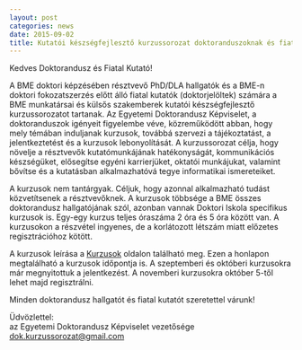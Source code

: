 ```yaml
---
layout: post
categories: news
date: 2015-09-02
title: Kutatói készségfejlesztő kurzussorozat doktoranduszoknak és fiatal kutatóknak
---
```


Kedves Doktorandusz és Fiatal Kutató!

A BME doktori képzésében résztvevő PhD/DLA hallgatók és a BME-n doktori fokozatszerzés előtt álló fiatal kutatók (doktorjelöltek) számára a BME munkatársai és külsős szakemberek kutatói készségfejlesztő kurzussorozatot tartanak. Az Egyetemi Doktorandusz Képviselet, a doktoranduszok igényeit figyelembe véve, közreműködött abban, hogy mely témában induljanak kurzusok, továbbá szervezi a tájékoztatást, a jelentkeztetést és a kurzusok lebonyolítását. A kurzussorozat célja, hogy növelje a résztvevők kutatómunkájának hatékonyságát, kommunikációs készségüket, elősegítse egyéni karrierjüket, oktatói munkájukat, valamint bővítse és a kutatásban alkalmazhatóvá tegye informatikai ismereteiket.

A kurzusok nem tantárgyak. Céljuk, hogy azonnal alkalmazható tudást közvetítsenek a résztvevőknek. A kurzusok többsége a BME összes doktorandusz hallgatójának szól, azonban vannak Doktori Iskola specifikus kurzusok is. Egy-egy kurzus teljes óraszáma 2 óra és 5 óra között van. A kurzusokon a részvétel ingyenes, de a korlátozott létszám miatt előzetes regisztrációhoz kötött.

A kurzusok leírása a [Kurzusok](/lectures.html) oldalon található meg. Ezen a honlapon megtalálható a kurzusok időpontja is. A szeptemberi és októberi kurzusokra már megnyitottuk a jelentkezést. A novemberi kurzusokra október 5-től lehet majd regisztrálni. 

Minden doktorandusz hallgatót és fiatal kutatót szeretettel várunk!

Üdvözlettel:<br/>
az Egyetemi Doktorandusz Képviselet vezetősége<br/>
dok.kurzussorozat@gmail.com
